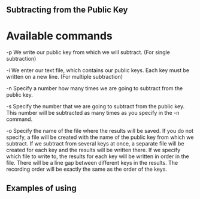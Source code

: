 ## Subtracting from the Public Key


# Available commands

-p We write our public key from which we will subtract. (For single subtraction)

-i We enter our text file, which contains our public keys. Each key must be written on a new line. (For multiple subtraction)

-n Specify a number how many times we are going to subtract from the public key.

-s Specify the number that we are going to subtract from the public key. This number will be subtracted as many times as you specify in the -n command.

-o Specify the name of the file where the results will be saved. If you do not specify, a file will be created with the name of the public key from which we subtract. If we subtract from several keys at once, a separate file will be created for each key and the results will be written there. If we specify which file to write to, the results for each key will be written in order in the file. There will be a line gap between different keys in the results. The recording order will be exactly the same as the order of the keys.


## Examples of using
